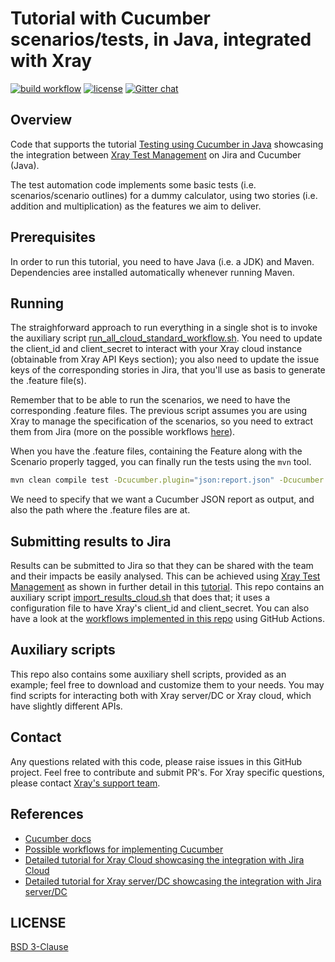 # Tutorial with Cucumber scenarios/tests, in Java, integrated with Xray

[![build workflow](https://github.com/Xray-App/tutorial-java-cucumber/actions/workflows/main-cloud.yml/badge.svg)](https://github.com/Xray-App/tutorial-java-cucumber/actions/workflows/main-cloud.yml)
[![license](https://img.shields.io/badge/License-BSD%203--Clause-green.svg)](https://opensource.org/licenses/BSD-3-Clause)
[![Gitter chat](https://badges.gitter.im/gitterHQ/gitter.png)](https://gitter.im/Xray-App/community)

## Overview

Code that supports the tutorial [Testing using Cucumber in Java](https://docs.getxray.app/display/XRAYCLOUD/Testing+using+Cucumber+in+Java) showcasing the integration between [Xray Test Management](https://www.getxray.app/) on Jira and Cucumber (Java).

The test automation code implements some basic tests (i.e. scenarios/scenario outlines) for a dummy calculator, using two stories (i.e. addition and multiplication) as the features we aim to deliver.

## Prerequisites

In order to run this tutorial, you need to have Java (i.e. a JDK) and Maven.
Dependencies aree installed automatically whenever running Maven.

## Running

The straighforward approach to run everything in a single shot is to invoke the auxiliary script [run_all_cloud_standard_workflow.sh](run_all_cloud_standard_workflow.sh).
You need to update the client_id and client_secret to interact with your Xray cloud instance (obtainable from Xray API Keys section); you also need to update the issue keys of the corresponding stories in Jira, that you'll use as basis to generate the .feature file(s).

Remember that to be able to run the scenarios, we need to have the corresponding .feature files. The previous script assumes you are using Xray to manage the specification of the scenarios, so you need to extract them from Jira (more on the possible workflows [here](https://docs.getxray.app/pages/viewpage.action?pageId=31622264)).

When you have the .feature files, containing the Feature along with the Scenario properly tagged, you can finally run the tests using the `mvn` tool.

```bash
mvn clean compile test -Dcucumber.plugin="json:report.json" -Dcucumber.features="features/"
```

We need to specify that we want a Cucumber JSON report as output, and also the path where the .feature files are at.


## Submitting results to Jira

Results can be submitted to Jira so that they can be shared with the team and their impacts be easily analysed.
This can be achieved using [Xray Test Management](https://www.getxray.app/) as shown in further detail in this [tutorial](https://docs.getxray.app/display/XRAYCLOUD/Testing+using+Cucumber+in+Java).
This repo contains an auxiliary script [import_results_cloud.sh](import_results_cloud.sh) that does that; it uses a configuration file to have Xray's client_id and client_secret.
You can also have a look at the [workflows implemented in this repo](.github/workflows) using GitHub Actions.


## Auxiliary scripts

This repo also contains some auxiliary shell scripts, provided as an example; feel free to download and customize them to your needs.
You may find scripts for interacting both with Xray server/DC or Xray cloud, which have slightly different APIs.


## Contact

Any questions related with this code, please raise issues in this GitHub project. Feel free to contribute and submit PR's.
For Xray specific questions, please contact [Xray's support team](https://jira.xpand-it.com/servicedesk/customer/portal/2).

## References

- [Cucumber docs](https://cucumber.io/docs/installation/)
- [Possible workflows for implementing Cucumber](https://docs.getxray.app/pages/viewpage.action?pageId=31622264)
- [Detailed tutorial for Xray Cloud showcasing the integration with Jira Cloud](https://docs.getxray.app/display/XRAYCLOUD/Testing+using+Cucumber+in+Java)
- [Detailed tutorial for Xray server/DC showcasing the integration with Jira server/DC](https://docs.getxray.app/display/XRAY/Testing+using+Cucumber+in+Java)

## LICENSE

[BSD 3-Clause](LICENSE)



